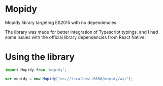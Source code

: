 Mopidy
======

Mopidy library targeting ES2015 with no dependencies.

The library was made for better integration of Typescript typings, and I had some issues with the official library dependencies from React Native.

Using the library
=====
```js
import Mopidy from 'mopidy';

var mopidy = new Mopidy('ws://localhost:6680/mopidy/ws/');
```